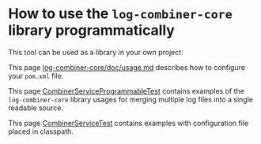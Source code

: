 # How to use the `log-combiner-core` library programmatically
This tool can be used as a library in your own project.

This page [log-combiner-core/doc/usage.md](../../../log-combiner-core/doc/usage.md) describes how to
configure your `pom.xml` file.
 
This page [CombinerServiceProgrammableTest](../../../log-combiner/src/test/java/com/credibledoc/combiner/CombinerServiceProgrammableTest.java) 
contains examples of the `log-combiner-core` library usages for merging multiple log files
into a single readable source.

This page [CombinerServiceTest](../../../log-combiner/src/test/java/com/credibledoc/combiner/CombinerServiceTest.java)
contains examples with configuration file placed in classpath.